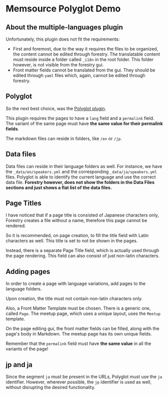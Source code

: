 # Memsource Polyglot Demo

## About the multiple-languages plugin

Unfortunately, this plugin does not fit the requirements:

- First and foremost, due to the way it requires the files to be organized, the content cannot be edited through forestry. The translatable content must reside inside a folder called `_i18n` in the root folder. This folder however, is not visible from the forestry gui.
- Front matter fields cannot be translated from the gui. They should be edited through `yaml` files which, again, cannot be edited through forestry.

## Polyglot

So the next best choice, was the [Polyglot plugin](https://github.com/untra/polyglot).

This plugin requires the pages to have a `lang` field and a `permalink` field. The variant of the same page must have **the same value for their permalink fields**.

The markdown files can reside in folders, like `/en` or `/jp`.

## Data files

Data files can reside in their language folders as well. For instance, we have the `_data/en/speakers.yml` and the corresponding `_data/ja/speakers.yml` files. Polyglot is able to identify the current language and use the correct data file. **Forestry however, does not show the folders in the Data Files sections and just shows a flat list of the data files.**

## Page Titles

I have noticed that if a page title is consisted of Japanese characters only, Forestry creates a file without a name, therefore this page cannot be rendered.

So it is recommended, on page creation, to fill the title field with Latin characters as well. This title is set to not be shown in the pages. 

Instead, there is a separate Page Title field, which is actually used  through the page rendering. This field can also consist of just non-latin characters.

## Adding pages

In order to create a page with language variations, add pages to the language folders.

Upon creation, the title must not contain non-latin characters only.

Also, a Front Matter Template must be chosen. There is a generic one, called `Page`. The meetup page, which uses a unique layout, uses the `Meetup` template.

On the page editing gui, the front matter fields can be filled, along with the page's body in Markdown. The meetup page has its own unique fields.

Remember that the `permalink` field must have **the same value** in all the variants of the page!

## jp and ja

Since the segment `ja` must be present in the URLs, Polyglot must use the `ja` identifier. However, wherever possible, the `jp` identifier is used as well, without disrupting the desired functionality.